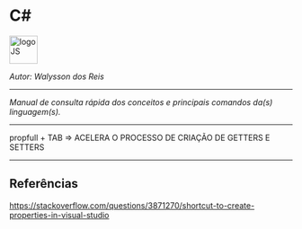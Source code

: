 # **C#**
<div>
<img src="https://encrypted-tbn0.gstatic.com/images?q=tbn:ANd9GcSIE_w78XfBTwkF0J9J_j6iGIbqZmCzrACb2w&usqp=CAU" alt="logoJS" width="50px"/> 
</div>

*Autor: Walysson dos Reis*

----------------------------------------------
*Manual de consulta rápida dos conceitos e principais comandos da(s) linguagem(s).*  

---------------------

propfull + TAB  => ACELERA O PROCESSO DE CRIAÇÃO DE GETTERS E SETTERS

--------
## Referências  
https://stackoverflow.com/questions/3871270/shortcut-to-create-properties-in-visual-studio  
